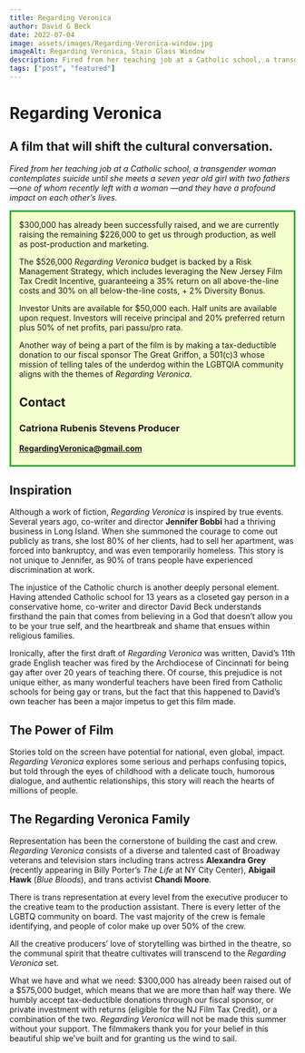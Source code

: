 ```yaml
---
title: Regarding Veronica
author: David G Beck
date: 2022-07-04
image: assets/images/Regarding-Veronica-window.jpg
imageAlt: Regarding Veronica, Stain Glass Window
description: Fired from her teaching job at a Catholic school, a transgender woman contemplates suicide until she meets a seven year old girl with two fathers—one of whom recently left with a woman —and they have a profound impact on each other’s lives.
tags: ["post", "featured"]
---
```

<style>
    div p {
        margin-bottom:0.5em;
    }
    figcaption {
        font-style:italic;
    }
</style>
# Regarding Veronica
## A film that will shift the cultural conversation.
<em>Fired from her teaching job at a Catholic school, a transgender woman contemplates suicide until she meets a seven year old girl with two fathers—one of whom recently left with a woman —and they have a profound impact on each other’s lives.</em>

<div style="border: 3px solid #33aa33; padding:1em 1em 1.5em; background:#F6FFCE;">
$300,000 has already been successfully raised, and we are currently raising the remaining $226,000 to get us through production, as well as post-production and marketing.  

The $526,000 <em>Regarding Veronica</em> budget is backed by a Risk Management Strategy, which includes leveraging the New Jersey Film Tax Credit Incentive, guaranteeing a 35% return on all above-the-line costs and 30% on all below-the-line costs, + 2% Diversity Bonus.

Investor Units are available for $50,000 each.  Half units are available upon request. Investors will receive principal and 20% preferred return plus 50% of net profits, pari passu/pro rata.

Another way of being a part of the film is by making a tax-deductible donation to our fiscal sponsor The Great Griffon, a 501(c)3 whose mission of telling tales of the underdog within the LGBTQIA community aligns with the themes of <em>Regarding Veronica</em>. 

<section style:margin:auto; max-width:400px; display:inline-block;>
<h2>Contact</h2>
<h3>Catriona Rubenis Stevens
Producer</h3>
<b><a href = "mailto: RegardingVeronica@gmail.com">RegardingVeronica@gmail.com</a></b>
</section>
</div>

## Inspiration
Although a work of fiction, <em>Regarding Veronica</em> is inspired by true events. Several years ago, co-writer and director <b>Jennifer Bobbi</b> had a thriving business in Long Island. When she summoned the courage to come out publicly as trans, she lost 80% of her clients, had to sell her apartment, was forced into bankruptcy, and was even temporarily homeless. This story is not unique to Jennifer, as 90% of trans people have experienced discrimination at work.

The injustice of the Catholic church is another deeply personal element. Having attended Catholic school for 13 years as a closeted gay person in a conservative home, co-writer and director David Beck understands firsthand the pain that comes from believing in a God that doesn’t allow you to be your true self, and the heartbreak and shame that ensues within religious families. 

Ironically, after the first draft of <em>Regarding Veronica</em> was written, David’s 11th grade English teacher was fired by the Archdiocese of Cincinnati for being gay after over 20 years of teaching there. Of course, this prejudice is not unique either, as many wonderful teachers have been fired from Catholic schools for being gay or trans, but the fact that this happened to David’s own teacher has been a major impetus to get this film made.

## The Power of Film
Stories told on the screen have potential for national, even global, impact. <em>Regarding Veronica</em> explores some serious and perhaps confusing topics, but told through the eyes of childhood with a delicate touch, humorous dialogue, and authentic relationships, this story will reach the hearts of millions of people.

## The Regarding Veronica Family
Representation has been the cornerstone of building the cast and crew. <em>Regarding Veronica</em> consists of a diverse and talented cast of Broadway veterans and television stars including trans actress <b>Alexandra Grey</b> (recently appearing in Billy Porter’s <em>The Life</em> at NY City Center), <b>Abigail Hawk</b> (<em>Blue Bloods</em>), and trans activist <b>Chandi Moore</b>. 

There is trans representation at every level from the executive producer to the creative team to the production assistant. There is every letter of the LGBTQ community on board. The vast majority of the crew is female identifying, and people of color make up over 50% of the crew. 

All the creative producers’ love of storytelling was birthed in the theatre, so the communal spirit that theatre cultivates will transcend to the <em>Regarding Veronica</em> set.

What we have and what we need: $300,000 has already been raised out of a $575,000 budget, which means that we are more than half way there. We humbly accept tax-deductible donations through our fiscal sponsor, or private investment with returns (eligible for the NJ Film Tax Credit), or a combination of the two. <em>Regarding Veronica</em> will not be made this summer without your support. The filmmakers thank you for your belief in this beautiful ship we’ve built and for granting us the wind to sail.

